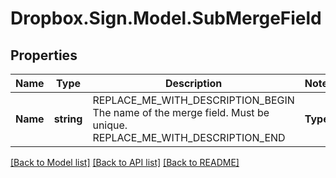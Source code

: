 # Dropbox.Sign.Model.SubMergeField

## Properties

Name | Type | Description | Notes
------------ | ------------- | ------------- | -------------
**Name** | **string** | REPLACE_ME_WITH_DESCRIPTION_BEGIN The name of the merge field. Must be unique. REPLACE_ME_WITH_DESCRIPTION_END | **Type** | **string** | REPLACE_ME_WITH_DESCRIPTION_BEGIN The type of merge field. REPLACE_ME_WITH_DESCRIPTION_END | 

[[Back to Model list]](../README.md#documentation-for-models) [[Back to API list]](../README.md#documentation-for-api-endpoints) [[Back to README]](../README.md)

